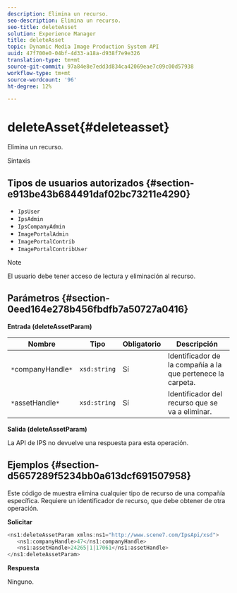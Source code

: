 ```yaml
---
description: Elimina un recurso.
seo-description: Elimina un recurso.
seo-title: deleteAsset
solution: Experience Manager
title: deleteAsset
topic: Dynamic Media Image Production System API
uuid: 47f700e0-04bf-4d33-a18a-d938f7e9e326
translation-type: tm+mt
source-git-commit: 97a84e8e7edd3d834ca42069eae7c09c00d57938
workflow-type: tm+mt
source-wordcount: '96'
ht-degree: 12%

---
```



# deleteAsset{#deleteasset}

Elimina un recurso.

Sintaxis

## Tipos de usuarios autorizados {#section-e913be43b684491daf02bc73211e4290}

* `IpsUser`
* `IpsAdmin`
* `IpsCompanyAdmin`
* `ImagePortalAdmin`
* `ImagePortalContrib`
* `ImagePortalContribUser`

>[!NOTE]
>
>El usuario debe tener acceso de lectura y eliminación al recurso.

## Parámetros {#section-0eed164e278b456fbdfb7a50727a0416}

**Entrada (deleteAssetParam)**

| Nombre | Tipo | Obligatorio | Descripción |
|---|---|---|---|
| `*`companyHandle`*` | `xsd:string` | Sí | Identificador de la compañía a la que pertenece la carpeta. |
| `*`assetHandle`*` | `xsd:string` | Sí | Identificador del recurso que se va a eliminar. |

**Salida (deleteAssetParam)**

La API de IPS no devuelve una respuesta para esta operación.

## Ejemplos {#section-d5657289f5234bb0a613dcf691507958}

Este código de muestra elimina cualquier tipo de recurso de una compañía específica. Requiere un identificador de recurso, que debe obtener de otra operación.

**Solicitar**

```java
<ns1:deleteAssetParam xmlns:ns1="http://www.scene7.com/IpsApi/xsd">
   <ns1:companyHandle>47</ns1:companyHandle>
   <ns1:assetHandle>24265|1|17061</ns1:assetHandle>
</ns1:deleteAssetParam>
```

**Respuesta**

Ninguno.
